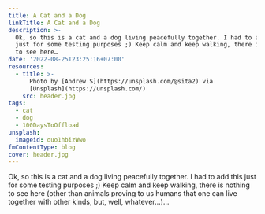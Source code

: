 ```yaml
---
title: A Cat and a Dog
linkTitle: A Cat and a Dog
description: >-
  Ok, so this is a cat and a dog living peacefully together. I had to add this
  just for some testing purposes ;) Keep calm and keep walking, there is nothing
  to see here…
date: '2022-08-25T23:25:16+07:00'
resources:
  - title: >-
      Photo by [Andrew S](https://unsplash.com/@sita2) via
      [Unsplash](https://unsplash.com/)
    src: header.jpg
tags:
  - cat
  - dog
  - 100DaysToOffload
unsplash:
  imageid: ouo1hbizWwo
fmContentType: blog
cover: header.jpg
---
```


Ok, so this is a cat and a dog living peacefully together. I had to add this just for some testing purposes ;) Keep calm and keep walking, there is nothing to see here (other than animals proving to us humans that one can live together with other kinds, but, well, whatever…)…
